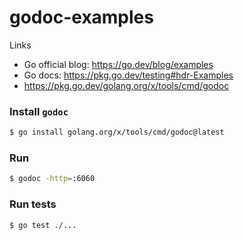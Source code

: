 # godoc-examples

Links

- Go official blog: https://go.dev/blog/examples
- Go docs: https://pkg.go.dev/testing#hdr-Examples
- https://pkg.go.dev/golang.org/x/tools/cmd/godoc

### Install `godoc`

```bash
$ go install golang.org/x/tools/cmd/godoc@latest
```

### Run

```bash
$ godoc -http=:6060
```

### Run tests

```bash
$ go test ./...
```
